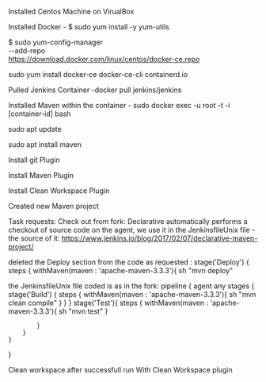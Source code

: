 Installed Centos Machine on VirualBox

Installed Docker - $ sudo yum install -y yum-utils

$ sudo yum-config-manager \
    --add-repo \
    https://download.docker.com/linux/centos/docker-ce.repo
    
sudo yum install docker-ce docker-ce-cli containerd.io

Pulled Jenkins Container -docker pull jenkins/jenkins

Installed Maven within the container -  sudo docker exec -u root -t -i [container-id]  bash

sudo apt update

sudo apt install maven

Install git Plugin

Install Maven Plugin

Install Clean Workspace Plugin

Created new Maven project

Task requests:
Check out from fork: 	Declarative automatically performs a checkout of source code on the agent, we  use it in the JenkinsfileUnix file - the source of it:
https://www.jenkins.io/blog/2017/02/07/declarative-maven-project/

deleted the Deploy section from the code as requested :
        stage('Deploy') {
            steps {
               withMaven(maven : 'apache-maven-3.3.3'){
                        sh "mvn deploy"
                        
 the JenkinsfileUnix file coded is as in the fork:
 pipeline {
    agent any
    stages {
        stage('Build') {
            steps {
                withMaven(maven : 'apache-maven-3.3.3'){
                        sh "mvn clean compile"
                }
            }
        }
        stage('Test'){
            steps {
                withMaven(maven : 'apache-maven-3.3.3'){
                        sh "mvn test"
                }

            }
        }
    }
}

Clean workspace after successfull run With Clean Workspace plugin       
